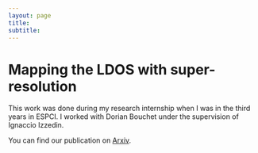 ```yaml
---
layout: page
title:
subtitle:
---
```


# Mapping the LDOS with super-resolution

This work was done during my research internship when I was in the third years in ESPCI. I worked with Dorian Bouchet under the supervision of Ignaccio Izzedin.

You can find our publication on [Arxiv](https://arxiv.org/abs/1809.02778).
